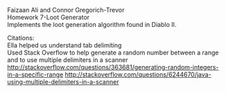 Faizaan Ali and Connor Gregorich-Trevor          
Homework 7-Loot Generator         
Implements the loot generation algorithm found in Diablo II.      

Citations:      
Ella helped us understand tab delimiting         
Used Stack Overflow to help generate a random number between a range and to use multiple delimiters in a scanner       
http://stackoverflow.com/questions/363681/generating-random-integers-in-a-specific-range
http://stackoverflow.com/questions/6244670/java-using-multiple-delimiters-in-a-scanner

